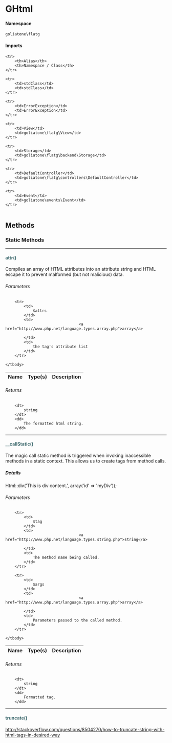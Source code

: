 # GHtml



#### Namespace

`goliatone\flatg`

#### Imports

<table>

	<tr>
		<th>Alias</th>
		<th>Namespace / Class</th>
	</tr>
	
	<tr>
		<td>stdClass</td>
		<td>stdClass</td>
	</tr>
	
	<tr>
		<td>ErrorException</td>
		<td>ErrorException</td>
	</tr>
	
	<tr>
		<td>View</td>
		<td>goliatone\flatg\View</td>
	</tr>
	
	<tr>
		<td>Storage</td>
		<td>goliatone\flatg\backend\Storage</td>
	</tr>
	
	<tr>
		<td>DefaultController</td>
		<td>goliatone\flatg\controllers\DefaultController</td>
	</tr>
	
	<tr>
		<td>Event</td>
		<td>goliatone\events\Event</td>
	</tr>
	
</table>


## Methods
### Static Methods
<hr />

#### <span style="color:#3e6a6e;">attr()</span>

Compiles an array of HTML attributes into an attribute string and
HTML escape it to prevent malformed (but not malicious) data.

###### Parameters

<table>
	<thead>
		<th>Name</th>
		<th>Type(s)</th>
		<th>Description</th>
	</thead>
	<tbody>
			
		<tr>
			<td>
				$attrs
			</td>
			<td>
									<a href="http://www.php.net/language.types.array.php">array</a>
				
			</td>
			<td>
				the tag's attribute list
			</td>
		</tr>
			
	</tbody>
</table>

###### Returns

<dl>
	
		<dt>
			string
		</dt>
		<dd>
			The formatted html string.
		</dd>
	
</dl>


<hr />

#### <span style="color:#3e6a6e;">__callStatic()</span>

The magic call static method is triggered when invoking inaccessible
methods in a static context. This allows us to create tags from method
calls.

##### Details

Html::div('This is div content.', array('id' => 'myDiv'));

###### Parameters

<table>
	<thead>
		<th>Name</th>
		<th>Type(s)</th>
		<th>Description</th>
	</thead>
	<tbody>
			
		<tr>
			<td>
				$tag
			</td>
			<td>
									<a href="http://www.php.net/language.types.string.php">string</a>
				
			</td>
			<td>
				The method name being called.
			</td>
		</tr>
					
		<tr>
			<td>
				$args
			</td>
			<td>
									<a href="http://www.php.net/language.types.array.php">array</a>
				
			</td>
			<td>
				Parameters passed to the called method.
			</td>
		</tr>
			
	</tbody>
</table>

###### Returns

<dl>
	
		<dt>
			string
		</dt>
		<dd>
			Formatted tag.
		</dd>
	
</dl>


<hr />

#### <span style="color:#3e6a6e;">truncate()</span>

http://stackoverflow.com/questions/8504270/how-to-truncate-string-with-html-tags-in-desired-way







